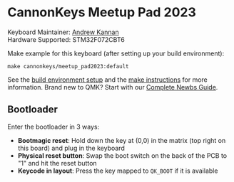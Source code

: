 # CannonKeys Meetup Pad 2023

Keyboard Maintainer: [Andrew Kannan](https://github.com/awkannan)  
Hardware Supported: STM32F072CBT6  

Make example for this keyboard (after setting up your build environment):

    make cannonkeys/meetup_pad2023:default

See the [build environment setup](https://docs.qmk.fm/#/getting_started_build_tools) and the [make instructions](https://docs.qmk.fm/#/getting_started_make_guide) for more information. Brand new to QMK? Start with our [Complete Newbs Guide](https://docs.qmk.fm/#/newbs).

## Bootloader

Enter the bootloader in 3 ways:

* **Bootmagic reset**: Hold down the key at (0,0) in the matrix (top right on this board) and plug in the keyboard
* **Physical reset button**: Swap the boot switch on the back of the PCB to "1" and hit the reset button
* **Keycode in layout**: Press the key mapped to `QK_BOOT` if it is available
